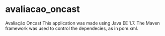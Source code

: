 avaliacao_oncast
================

Avaliação Oncast
This application was made using Java EE 1.7.
The Maven framework was used to control the dependecies, as in pom.xml.

